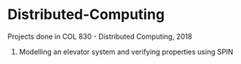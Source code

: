 # Distributed-Computing

Projects done in COL 830 - Distributed Computing, 2018

1. Modelling an elevator system and verifying properties using SPIN
